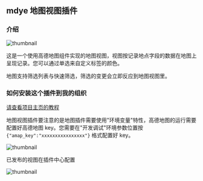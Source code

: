 ## mdye 地图视图插件

### 介绍

![thumbnail](https://filepub.mingdao.com/plugin_view_examples/map-preview.png)

这是一个使用高德地图组件实现的地图视图，视图按记录地点字段的数据在地图上呈现记录。您可以通过单选来自定义标签的颜色。

地图支持筛选列表与快速筛选，筛选的变更会立即反应到地图视图里。

### 如何安装这个插件到我的组织

[请查看项目主页的教程](https://github.com/mingdaocom/plugin_view_samples#%E5%A6%82%E4%BD%95%E5%AE%89%E8%A3%85%E5%B7%B2%E6%9C%89%E6%8F%92%E4%BB%B6%E5%88%B0%E7%BB%84%E7%BB%87)

地图视图插件要注意的是地图插件需要使用"环境变量"特性，高德地图的运行需要配置好高德地图 key。您需要在"开发调试"环境参数位置按` {"amap_key":"xxxxxxxxxxxxxxxx"}` 格式配置好 key。

![thumbnail](https://filepub.mingdao.com/plugin_view_examples/map-key-1.png)

已发布的视图在插件中心配置

![thumbnail](https://filepub.mingdao.com/plugin_view_examples/map-key-2.png)
